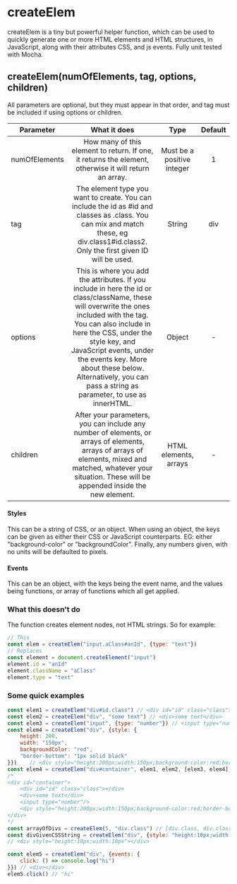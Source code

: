 # createElem
createElem is a tiny but powerful helper function, which can be used to quickly generate one or more HTML elements and HTML structures, in JavaScript, along with their attributes CSS, and js events. Fully unit tested with Mocha.

##  createElem(numOfElements, tag, options, children)
All parameters are optional, but they must appear in that order, and tag must be included if using options or children.

| Parameter | What it does| Type | Default|
| ------------- |:-------------:| :-----:| :-----:| 
| numOfElements | How many of this element to return. If one, it returns the element, otherwise it will return an array. | Must be a positive integer | 1 |
| tag | The element type you want to create. You can include the id as #id and classes as .class. You can mix and match these, eg div.class1#id.class2. Only the first given ID will be used. | String | div |
| options | This is where you add the attributes. If you include in here the id or class/className, these will overwrite the ones included with the tag. You can also include in here the CSS, under the style key, and JavaScript events, under the events key. More about these below. Alternatively, you can pass a string as parameter, to use as innerHTML. | Object | - |
| children | After your parameters, you can include any number of elements, or arrays of elements, arrays of arrays of elements, mixed and matched, whatever your situation. These will be appended inside the new element. | HTML elements, arrays | - |

#### Styles
This can be a string of CSS, or an object. When using an object, the keys can be given as either their CSS or JavaScript counterparts. EG: either "background-color" or "backgroundColor". Finally, any numbers given, with no units will be defaulted  to pixels.

#### Events
This can be an object, with the keys being the event name, and the values being functions, or array of functions which all get applied.

### What this doesn't do
The function creates element nodes, not HTML strings. So for example:
```javascript
// This
const elem = createElem("input.aClass#anId", {type: "text"})
// Replaces
const element = document.createElement("input")
element.id = "anId"
element.className = "aClass"
element.type = "text"
```

### Some quick examples

```javascript
const elem1 = createElem("div#id.class") // <div id="id" class="class"></div>
const elem2 = createElem("div", "some text") // <div>some text</div>
const elem3 = createElem("input", {type: "number"}) // <input type="number"/>
const elem4 = createElem("div", {style: {
    height: 200,
    width: "150px",
    backgroundColor: "red",
    "border-bottom": "1px solid black"
}})    // <div style="height:200px;width:150px;background-color:red;border-bottom:1px solid black"></div>
const elem4 = createElem("div#container", elem1, elem2, [elem3, elem4]) // Mix and match elements/arrays, as needed
/*
<div id="container">
    <div id="id" class="class"></div>
    <div>some text</div>
    <input type="number"/>
    <div style="height:200px;width:150px;background-color:red;border-bottom:1px solid black"></div>
</div>
*/
const arrayOfDivs = createElem(5, "div.class") // [div.class, div.class, div.class, div.class, div.class]
const divGivenCSSString = createElem("div", {style: "height:10px;width:10px"}) 
// <div style="height:10px;width:10px"></div>

const elem5 = createElem("div", {events: {
    click: () => console.log("hi")
}}) // <div></div>
elem5.click() // "hi"
```
